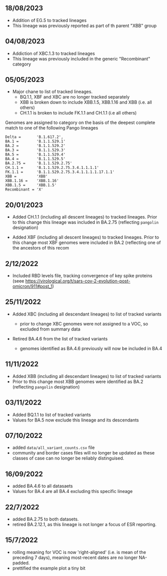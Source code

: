 ## 18/08/2023

* Addition of EG.5 to tracked lineages
* This lineage was previously reported as part of th parent "XBB" group

## 04/08/2023

* Addiction of XBC.1.3 to tracked lineages
* This lineage was previously included in the generic "Recombinant" category

## 05/05/2023

* Major chane to list of tracked lineages. 
   - BQ.1.1, XBF and XBC are no longer tracked separately
   - XBB is broken down to include XBB.1.5, XBB.1.16 and XBB (i.e. all others)
   - CH.1.1 is broken to include FK.1.1 and CH.1.1 (i.e all others)
   
Genomes are assigned to  category on the basis of the deepest complete match to one 
of the following Pango lineages


```
Delta =       'B.1.617.2',
BA.1 =        'B.1.1.529.1'
BA.2 =        'B.1.1.529.2' 
BA.3 =        'B.1.1.529.3' 
BA.5 =        'B.1.1.529.4' 
BA.4 =        'B.1.1.529.5' 
BA.2.75 =     'B.1.1.529.2.75' 
CH.1.1 =      'B.1.1.529.2.75.3.4.1.1.1.1' 
FK.1.1 =      'B.1.1.529.2.75.3.4.1.1.1.1.17.1.1' 
XBB =         'XBB' 
XBB.1.16 =    'XBB.1.16' 
XBB.1.5 =     'XBB.1.5' 
Recombinant = 'X'
```

## 20/01/2023

* Added CH.1.1 (including all descent lineages) to tracked lineages. Prior to this
change this lineage was included in BA.2.75 (reflecting `pangolin` designation)

* Added XBF (including all descent lineages) to tracked lineages. Prior to this
change most XBF genomes were  included in BA.2 (reflecting one of the ancestors of this
recom

## 2/12/2022

* Included RBD levels file, tracking convergence of key spike proteins
(seee https://virological.org/t/sars-cov-2-evolution-post-omicron/911#post_1)


## 25/11/2022

* Added XBC (including all descendant lineages) to list of tracked variants
   - prior to change XBC genomes were not assigned to a VOC, so excluded from summary data

* Retired BA.4.6 from the list of tracked variants
   - genomes identified as BA.4.6 previously will now be included in BA.4

## 11/11/2022

* Added XBB (including all descendant lineages) to list of tracked variants
* Prior to this change most XBB genomes were identified as BA.2 (reflecting `pangolin` designation)

## 03/11/2022

* Added BQ.1.1 to list of tracked variants
* Values for BA.5 now exclude this lineage and its descendants

## 07/10/2022 

* added `data/all_variant_counts.csv` file
* community and border cases files will no longer be updated as these classes of
case can no longer be reliably distinguised.

## 16/09/2022

* added BA.4.6 to all datasaets
* Values for BA.4 are all BA.4 excluding this specific lineage

## 22/7/2022

* added BA.2.75 to both datasets.
* retired BA.2.12.1, as this lineage is not longer a focus of ESR reporting.

## 15/7/2022

* rolling meaning for VOC is now 'right-aligned' (i.e. is  mean of the
preceding 7 days), meaning most-recent dates are no longer NA-padded.
* prettified the example plot a tiny bit
